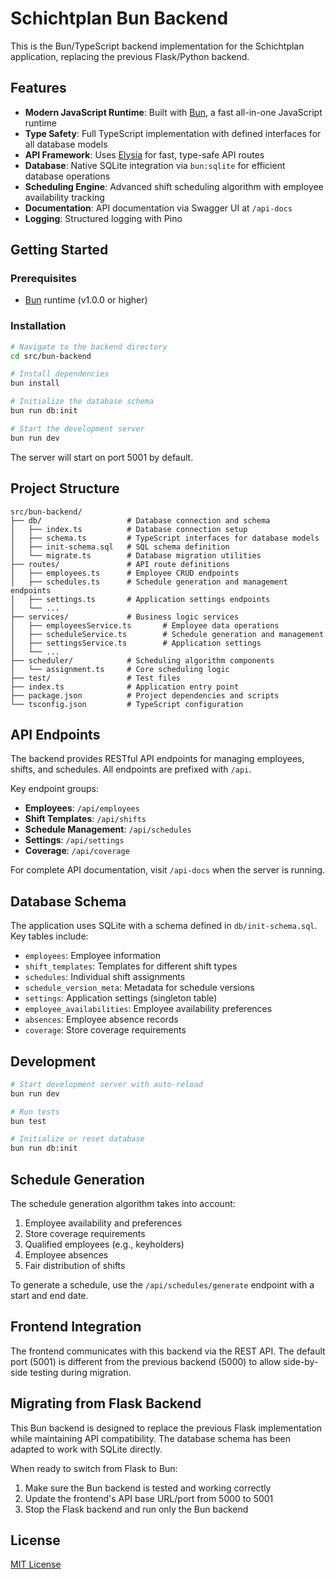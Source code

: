 # Schichtplan Bun Backend

This is the Bun/TypeScript backend implementation for the Schichtplan application, replacing the previous Flask/Python backend.

## Features

- **Modern JavaScript Runtime**: Built with [Bun](https://bun.sh/), a fast all-in-one JavaScript runtime
- **Type Safety**: Full TypeScript implementation with defined interfaces for all database models
- **API Framework**: Uses [Elysia](https://elysiajs.com/) for fast, type-safe API routes
- **Database**: Native SQLite integration via `bun:sqlite` for efficient database operations
- **Scheduling Engine**: Advanced shift scheduling algorithm with employee availability tracking
- **Documentation**: API documentation via Swagger UI at `/api-docs`
- **Logging**: Structured logging with Pino

## Getting Started

### Prerequisites

- [Bun](https://bun.sh/) runtime (v1.0.0 or higher)

### Installation

```bash
# Navigate to the backend directory
cd src/bun-backend

# Install dependencies
bun install

# Initialize the database schema
bun run db:init

# Start the development server
bun run dev
```

The server will start on port 5001 by default.

## Project Structure

```
src/bun-backend/
├── db/                   # Database connection and schema
│   ├── index.ts          # Database connection setup
│   ├── schema.ts         # TypeScript interfaces for database models
│   ├── init-schema.sql   # SQL schema definition
│   └── migrate.ts        # Database migration utilities
├── routes/               # API route definitions
│   ├── employees.ts      # Employee CRUD endpoints
│   ├── schedules.ts      # Schedule generation and management endpoints
│   ├── settings.ts       # Application settings endpoints
│   └── ...
├── services/             # Business logic services
│   ├── employeesService.ts       # Employee data operations
│   ├── scheduleService.ts        # Schedule generation and management
│   ├── settingsService.ts        # Application settings
│   └── ...
├── scheduler/            # Scheduling algorithm components
│   └── assignment.ts     # Core scheduling logic
├── test/                 # Test files
├── index.ts              # Application entry point
├── package.json          # Project dependencies and scripts
└── tsconfig.json         # TypeScript configuration
```

## API Endpoints

The backend provides RESTful API endpoints for managing employees, shifts, and schedules. All endpoints are prefixed with `/api`.

Key endpoint groups:

- **Employees**: `/api/employees`
- **Shift Templates**: `/api/shifts`
- **Schedule Management**: `/api/schedules`
- **Settings**: `/api/settings`
- **Coverage**: `/api/coverage`

For complete API documentation, visit `/api-docs` when the server is running.

## Database Schema

The application uses SQLite with a schema defined in `db/init-schema.sql`. Key tables include:

- `employees`: Employee information
- `shift_templates`: Templates for different shift types
- `schedules`: Individual shift assignments
- `schedule_version_meta`: Metadata for schedule versions
- `settings`: Application settings (singleton table)
- `employee_availabilities`: Employee availability preferences
- `absences`: Employee absence records
- `coverage`: Store coverage requirements

## Development

```bash
# Start development server with auto-reload
bun run dev

# Run tests
bun test

# Initialize or reset database
bun run db:init
```

## Schedule Generation

The schedule generation algorithm takes into account:

1. Employee availability and preferences
2. Store coverage requirements
3. Qualified employees (e.g., keyholders)
4. Employee absences
5. Fair distribution of shifts

To generate a schedule, use the `/api/schedules/generate` endpoint with a start and end date.

## Frontend Integration

The frontend communicates with this backend via the REST API. The default port (5001) is different from the previous backend (5000) to allow side-by-side testing during migration.

## Migrating from Flask Backend

This Bun backend is designed to replace the previous Flask implementation while maintaining API compatibility. The database schema has been adapted to work with SQLite directly.

When ready to switch from Flask to Bun:

1. Make sure the Bun backend is tested and working correctly
2. Update the frontend's API base URL/port from 5000 to 5001
3. Stop the Flask backend and run only the Bun backend

## License

[MIT License](LICENSE) 